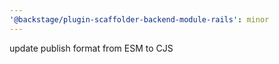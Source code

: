 ```yaml
---
'@backstage/plugin-scaffolder-backend-module-rails': minor
---
```


update publish format from ESM to CJS
